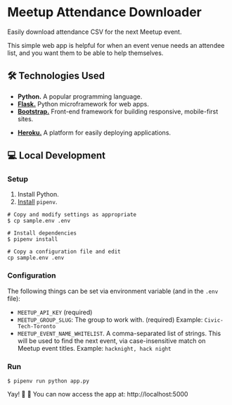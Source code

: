# Meetup Attendance Downloader

Easily download attendance CSV for the next Meetup event.

This simple web app is helpful for when an event venue needs an attendee
list, and you want them to be able to help themselves.

## :hammer_and_wrench: Technologies Used

- **Python.** A popular programming language.
- [**Flask.**][flask] Python microframework for web apps.
- [**Bootstrap.**][bootstrap] Front-end framework for building
  responsive, mobile-first sites.
* [**Heroku.**][heroku] A platform for easily deploying applications.

## :computer: Local Development

### Setup

1. Install Python.
1. [Install](http://docs.python-guide.org/en/latest/dev/virtualenvs/#installing-pipenv) `pipenv`.

```
# Copy and modify settings as appropriate
$ cp sample.env .env

# Install dependencies
$ pipenv install

# Copy a configuration file and edit
cp sample.env .env
```

### Configuration

The following things can be set via environment variable (and in the
`.env` file):

- `MEETUP_API_KEY` (required)
- `MEETUP_GROUP_SLUG`: The group to work with. (required) Example:
  `Civic-Tech-Toronto`
- `MEETUP_EVENT_NAME_WHITELIST`. A comma-separated list of strings. This
  will be used to find the next event, via case-insensitive match on
Meetup event titles. Example: `hacknight, hack night`


### Run

```
$ pipenv run python app.py
```

Yay! :tada: :tada: You can now access the app at: http://localhost:5000

<!-- Links -->
   [flask]: http://flask.pocoo.org/docs/1.0/foreword/
   [heroku]: https://www.heroku.com/what
   [bootstrap]: https://getbootstrap.com/docs/4.0/getting-started/introduction/

